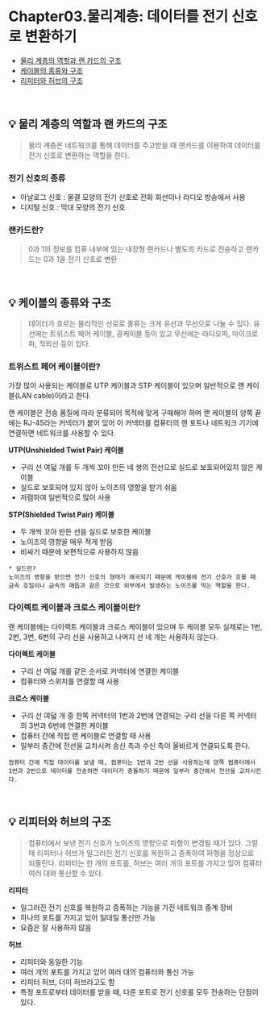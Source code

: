 # Chapter03.물리계층: 데이터를 전기 신호로 변환하기

- [물리 계층의 역할과 랜 카드의 구조](#%EF%B8%8F-물리-계층의-역할과-랜-카드의-구조)
- [케이블의 종류와 구조](#%EF%B8%8F-케이블의-종류와-구조)
- [리피터와 허브의 구조](#%EF%B8%8F-리피터와-허브의-구조)

<br>

## 💡 물리 계층의 역할과 랜 카드의 구조
> 물리 계층은 네트워크를 통해 데이터를 주고받을 때 랜카드를 이용하여 데이터를 전기 신호로 변환하는 역할을 한다.

### 전기 신호의 종류
- 아날로그 신호 : 물결 모양의 전기 신호로 전화 회선이나 라디오 방송에서 사용
- 디지털 신호 : 막대 모양의 전기 신호

### 랜카드란?
> 0과 1의 정보를 컴퓨 내부에 있는 내장형 랜카드나 별도의 카드로 전송하고 랜카드는 0과 1을 전기 신호로 변환

<br>

## 💡 케이블의 종류와 구조
> 데이터가 흐르는 물리적인 선로로 종류는 크게 유선과 무선으로 나눌 수 있다.
유선에는 트위스트 페어 케이블, 광케이블 등이 있고 무선에는 라디오파, 마이크로파, 적외선 등이 있다.

### 트위스트 페어 케이블이란?
가장 많이 사용되는 케이블로 UTP 케이블과 STP 케이블이 있으며 일반적으로 랜 케이블(LAN cable)이라고 한다. 

랜 케이블은 전송 품질에 따라 분류되어 목적에 맞게 구매해야 하며 랜 케이블의 양쪽 끝에는 RJ-45라는 커넥터가 붙어 있어 이 커넥터를 컴퓨터의 랜 포트나 네트워크 기기에 연결하면 네트워크를 사용할 수 있다.

**UTP(Unshielded Twist Pair) 케이블**
- 구리 선 여덟 개를 두 개씩 꼬아 만든 네 쌍의 전선으로 실드로 보호되어있지 않은 케이블
- 실드로 보호되어 있지 않아 노이즈의 영향을 받기 쉬움
- 저렴하여 일반적으로 많이 사용

**STP(Shielded Twist Pair) 케이블**
- 두 개씩 꼬아 만든 선을 실드로 보호한 케이블
- 노이즈의 영향을 매우 적게 받음
- 비싸기 때문에 보편적으로 사용하지 않음

```
* 실드란?
노이즈의 영향을 받으면 전기 신호의 형태가 왜곡되기 때문에 케이블에 전기 신호가 흐를 때 금속 호일이나 금속의 매듭과 같은 것으로 외부에서 발생하는 노이즈를 막는 역할을 한다.
```

### 다이렉트 케이블과 크로스 케이블이란?
랜 케이블에는 다이렉트 케이블과 크로스 케이블이 있으며 두 케이블 모두 실제로는 1번, 2번, 3번, 6번의 구리 선을 사용하고 나머지 선 네 개는 사용하지 않는다.

**다이렉트 케이블**
- 구리 선 여덟 개를 같은 순서로 커넥터에 연결한 케이블
- 컴퓨터와 스위치를 연결할 때 사용

**크로스 케이블**
- 구리 선 여덟 개 중 한쪽 커넥터의 1번과 2번에 연결되는 구리 선을 다른 쪽 커넥터의 3번과 6번에 연결한 케이블
- 컴퓨터 간에 직접 랜 케이블로 연결할 때 사용
- 일부러 중간에 전선을 교차시켜 송신 측과 수신 측이 올바르게 연결되도록 한다.

```
컴퓨터 간에 직접 데이터를 보낼 때, 컴퓨터는 1번과 2번 선을 사용하는데 양쪽 컴퓨터에서 1번과 2번으로 데이터를 전송하면 데이터가 충돌하기 때문에 일부러 중간에서 전선을 교차시킨다.
```

<br>

## 💡 리피터와 허브의 구조
> 컴퓨터에서 보낸 전기 신호가 노이즈의 영향으로 파형이 변경될 때가 있다. 그럴 때 리피터나 허브가 일그러진 전기 신호를 복원하고 증폭하여 파형을 정상으로 되돌린다. 리피터는 한 개의 포트를, 허브는 여러 개의 포트를 가지고 있어 컴퓨터 여러 대와 통신할 수 있다.

**리피터**
- 일그러진 전기 신호를 복원하고 증폭하는 기능을 가진 네트워크 중계 장비
- 하나의 포트를 가지고 있어 일대일 통신만 가능
- 요즘은 잘 사용하지 않음

**허브**
- 리피터와 동일한 기능
- 여러 개의 포트를 가지고 있어 여러 대의 컴퓨터와 통신 가능
- 리피터 허브, 더미 허브라고도 함
- 특정 포트로부터 데이터를 받을 때, 다른 포트로 전기 신호를 모두 전송하는 단점이 있다.